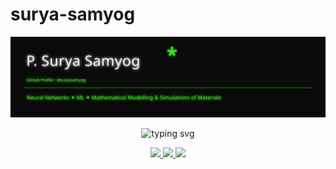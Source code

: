 # surya-samyog
<!-- Cyberpunk / Neon Green GitHub Profile README -->

<p align="center">
  <img src="./neon_header.svg" alt="Neon header" />
</p>

<p align="center">
  <img src="https://readme-typing-svg.demolab.com?font=Fira+Code&pause=1200&center=true&vCenter=true&width=720&lines=Building+ML+%E2%80%A2+Simulations+%E2%80%A2+Materials;Always+in+Cyberpunk+Green+%E2%9A%A1;Open+to+collab+%2F+research+ideas" alt="typing svg">
</p>

<p align="center">

  <a href="mailto:psuryasamyog@gmail.com">
    <img src="https://img.shields.io/badge/Email-39FF14?style=flat-square&logo=gmail&logoColor=000&labelColor=000000" />
  </a>

  <a href="https://instagram.com/suryasamyog">
    <img src="https://img.shields.io/badge/Instagram-39FF14?style=flat-square&logo=instagram&logoColor=000&labelColor=000000" />
  </a>

  <a href="https://github.com/suryasamyog/surya-samyog/raw/main/resume.pdf">
    <img src="https://img.shields.io/badge/Resume-39FF14?style=flat-square&logo=readthedocs&logoColor=000&labelColor=000000" />
  </a>

</p>
